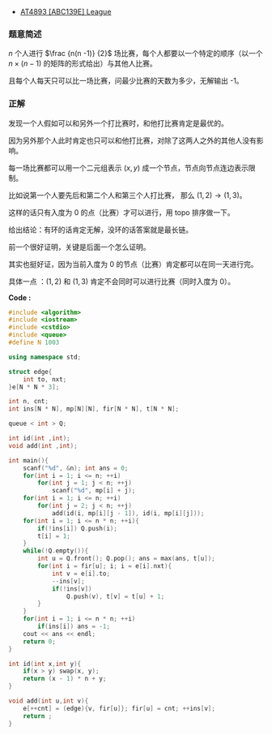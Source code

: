 - [AT4893 [ABC139E] League](https://www.luogu.com.cn/problem/AT4893)

### 题意简述

$n$ 个人进行 $\frac {n(n -1)} {2}$ 场比赛，每个人都要以一个特定的顺序（以一个 $n \times (n - 1)$ 的矩阵的形式给出）与其他人比赛。

且每个人每天只可以比一场比赛，问最少比赛的天数为多少，无解输出 -1。

### 正解

发现一个人假如可以和另外一个打比赛时，和他打比赛肯定是最优的。

因为另外那个人此时肯定也只可以和他打比赛，对除了这两人之外的其他人没有影响。

每一场比赛都可以用一个二元组表示 $(x, y)$ 成一个节点，节点向节点连边表示限制。

比如说第一个人要先后和第二个人和第三个人打比赛， 那么 $(1, 2) \to (1,3)$。

这样的话只有入度为 $0$ 的点（比赛）才可以进行，用 topo 排序做一下。

给出结论：有环的话肯定无解，没环的话答案就是最长链。

前一个很好证明，关键是后面一个怎么证明。

其实也挺好证，因为当前入度为 $0$ 的节点（比赛）肯定都可以在同一天进行完。

具体一点 ：$(1,2)$ 和 $(1,3)$ 肯定不会同时可以进行比赛（同时入度为 $0$）。

**Code :**

```cpp
#include <algorithm>
#include <iostream>
#include <cstdio>
#include <queue>
#define N 1003

using namespace std;

struct edge{
	int to, nxt;
}e[N * N * 3];

int n, cnt;
int ins[N * N], mp[N][N], fir[N * N], t[N * N];

queue < int > Q;

int id(int ,int);
void add(int ,int);

int main(){
	scanf("%d", &n); int ans = 0;
	for(int i = 1; i <= n; ++i)
		for(int j = 1; j < n; ++j)
			scanf("%d", mp[i] + j);
	for(int i = 1; i <= n; ++i)
		for(int j = 2; j < n; ++j)
			add(id(i, mp[i][j - 1]), id(i, mp[i][j]));
	for(int i = 1; i <= n * n; ++i){
		if(!ins[i]) Q.push(i);
		t[i] = 1;
	}
	while(!Q.empty()){
		int u = Q.front(); Q.pop(); ans = max(ans, t[u]);
		for(int i = fir[u]; i; i = e[i].nxt){
			int v = e[i].to;
			--ins[v];
			if(!ins[v])
				Q.push(v), t[v] = t[u] + 1;
		}
	}
	for(int i = 1; i <= n * n; ++i) 
		if(ins[i]) ans = -1;
	cout << ans << endl;
	return 0;
}

int id(int x,int y){
	if(x > y) swap(x, y);
	return (x - 1) * n + y;
}

void add(int u,int v){
	e[++cnt] = (edge){v, fir[u]}; fir[u] = cnt; ++ins[v];
	return ;
}

```